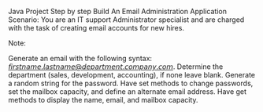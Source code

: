 Java Project Step by step Build An Email Administration Application
Scenario: You are an IT support Administrator specialist and are charged with the task of creating email accounts for new hires.

Note:

Generate an email with the following syntax: 𝘧𝘪𝘳𝘴𝘵𝘯𝘢𝘮𝘦.𝘭𝘢𝘴𝘵𝘯𝘢𝘮𝘦@𝘥𝘦𝘱𝘢𝘳𝘵𝘮𝘦𝘯𝘵.𝘤𝘰𝘮𝘱𝘢𝘯𝘺.𝘤𝘰𝘮.
Determine the department (sales, development, accounting), if none leave blank.
Generate a random string for the password.
Have set methods to change passwords, set the mailbox capacity, and define an alternate email address.
Have get methods to display the name, email, and mailbox capacity.
